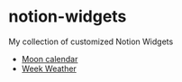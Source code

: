 # notion-widgets
My collection of customized Notion Widgets

- [Moon calendar](./moon-calendar)
- [Week Weather](./week-weather)
